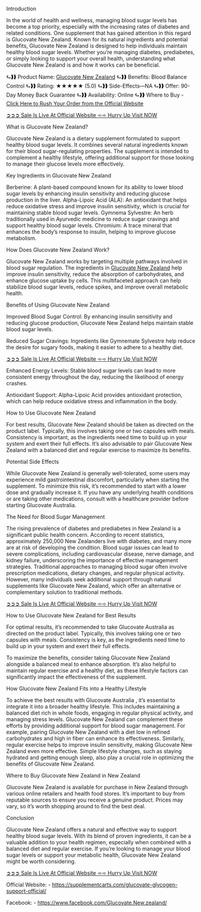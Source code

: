 Introduction

In the world of health and wellness, managing blood sugar levels has become a top priority, especially with the increasing rates of diabetes and related conditions. One supplement that has gained attention in this regard is Glucovate New Zealand. Known for its natural ingredients and potential benefits, Glucovate New Zealand is designed to help individuals maintain healthy blood sugar levels. Whether you’re managing diabetes, prediabetes, or simply looking to support your overall health, understanding what Glucovate New Zealand is and how it works can be beneficial.

⮑❱❱ Product Name: [Glucovate New Zealand](https://supplementcarts.com/glucovate-glycogen-support-official/)
⮑❱❱ Benefits: Blood Balance Control
⮑❱❱ Rating: ★★★★★ (5.0)
⮑❱❱ Side-Effects—NA
⮑❱❱ Offer: 90-Day Money Back Guarantee
⮑❱❱ Availability: Online
⮑❱❱ Where to Buy - [Click Here to Rush Your Order from the Official Website](https://www.facebook.com/Glucovate.New.zealand/)

[➲➲➲ Sale Is Live At Official Website ➾➾ Hurry Up Visit NOW](https://supplementcarts.com/glucovate-glycogen-support-official/)

What is Glucovate New Zealand?

Glucovate New Zealand is a dietary supplement formulated to support healthy blood sugar levels. It combines several natural ingredients known for their blood sugar-regulating properties. The supplement is intended to complement a healthy lifestyle, offering additional support for those looking to manage their glucose levels more effectively.

Key Ingredients in Glucovate New Zealand

Berberine: A plant-based compound known for its ability to lower blood sugar levels by enhancing insulin sensitivity and reducing glucose production in the liver.
Alpha-Lipoic Acid (ALA): An antioxidant that helps reduce oxidative stress and improve insulin sensitivity, which is crucial for maintaining stable blood sugar levels.
Gymnema Sylvestre: An herb traditionally used in Ayurvedic medicine to reduce sugar cravings and support healthy blood sugar levels.
Chromium: A trace mineral that enhances the body’s response to insulin, helping to improve glucose metabolism.

How Does Glucovate New Zealand Work?

Glucovate New Zealand works by targeting multiple pathways involved in blood sugar regulation. The ingredients in [Glucovate New Zealand](https://healthquerys.com/glucovate-glycogen-control-au/) help improve insulin sensitivity, reduce the absorption of carbohydrates, and enhance glucose uptake by cells. This multifaceted approach can help stabilize blood sugar levels, reduce spikes, and improve overall metabolic health.

Benefits of Using Glucovate New Zealand

Improved Blood Sugar Control: By enhancing insulin sensitivity and reducing glucose production, Glucovate New Zealand helps maintain stable blood sugar levels.

Reduced Sugar Cravings: Ingredients like Gymnemate Sylvestre help reduce the desire for sugary foods, making it easier to adhere to a healthy diet.

[➲➲➲ Sale Is Live At Official Website ➾➾ Hurry Up Visit NOW](https://supplementcarts.com/glucovate-glycogen-support-official/)

Enhanced Energy Levels: Stable blood sugar levels can lead to more consistent energy throughout the day, reducing the likelihood of energy crashes.

Antioxidant Support: Alpha-Lipoic Acid provides antioxidant protection, which can help reduce oxidative stress and inflammation in the body.

How to Use Glucovate New Zealand

For best results, Glucovate New Zealand should be taken as directed on the product label. Typically, this involves taking one or two capsules with meals. Consistency is important, as the ingredients need time to build up in your system and exert their full effects. It’s also advisable to pair Glucovate New Zealand with a balanced diet and regular exercise to maximize its benefits.

Potential Side Effects

While Glucovate New Zealand is generally well-tolerated, some users may experience mild gastrointestinal discomfort, particularly when starting the supplement. To minimize this risk, it’s recommended to start with a lower dose and gradually increase it. If you have any underlying health conditions or are taking other medications, consult with a healthcare provider before starting Glucovate Australia.

The Need for Blood Sugar Management

The rising prevalence of diabetes and prediabetes in New Zealand is a significant public health concern. According to recent statistics, approximately 250,000 New Zealanders live with diabetes, and many more are at risk of developing the condition. Blood sugar issues can lead to severe complications, including cardiovascular disease, nerve damage, and kidney failure, underscoring the importance of effective management strategies.
Traditional approaches to managing blood sugar often involve prescription medications, dietary changes, and regular physical activity. However, many individuals seek additional support through natural supplements like Glucovate New Zealand, which offer an alternative or complementary solution to traditional methods.

[➲➲➲ Sale Is Live At Official Website ➾➾ Hurry Up Visit NOW](https://supplementcarts.com/glucovate-glycogen-support-official/)

How to Use Glucovate New Zealand for Best Results

For optimal results, it’s recommended to take Glucovate Australia as directed on the product label. Typically, this involves taking one or two capsules with meals. Consistency is key, as the ingredients need time to build up in your system and exert their full effects.

To maximize the benefits, consider taking Glucovate New Zealand alongside a balanced meal to enhance absorption. It’s also helpful to maintain regular exercise and a healthy diet, as these lifestyle factors can significantly impact the effectiveness of the supplement.

How Glucovate New Zealand Fits into a Healthy Lifestyle

To achieve the best results with Glucovate Australia , it’s essential to integrate it into a broader healthy lifestyle. This includes maintaining a balanced diet rich in whole foods, engaging in regular physical activity, and managing stress levels. Glucovate New Zealand can complement these efforts by providing additional support for blood sugar management.
For example, pairing Glucovate New Zealand with a diet low in refined carbohydrates and high in fiber can enhance its effectiveness. Similarly, regular exercise helps to improve insulin sensitivity, making Glucovate New Zealand even more effective. Simple lifestyle changes, such as staying hydrated and getting enough sleep, also play a crucial role in optimizing the benefits of Glucovate New Zealand.

Where to Buy Glucovate New Zealand in New Zealand

Glucovate New Zealand is available for purchase in New Zealand through various online retailers and health food stores. It’s important to buy from reputable sources to ensure you receive a genuine product. Prices may vary, so it’s worth shopping around to find the best deal.

Conclusion

Glucovate New Zealand offers a natural and effective way to support healthy blood sugar levels. With its blend of proven ingredients, it can be a valuable addition to your health regimen, especially when combined with a balanced diet and regular exercise. If you’re looking to manage your blood sugar levels or support your metabolic health, Glucovate New Zealand might be worth considering.

[➲➲➲ Sale Is Live At Official Website ➾➾ Hurry Up Visit NOW](https://supplementcarts.com/glucovate-glycogen-support-official/)


Official Website: - https://supplementcarts.com/glucovate-glycogen-support-official/

Facebook: - https://www.facebook.com/Glucovate.New.zealand/


